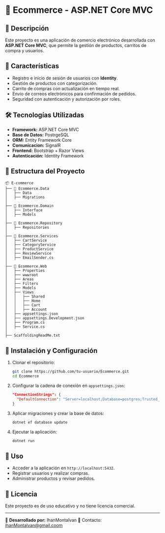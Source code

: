 # 🛒 Ecommerce - ASP.NET Core MVC

## 📌 Descripción

Este proyecto es una aplicación de comercio electrónico desarrollada con **ASP.NET Core MVC**, que permite la gestión de productos, carritos de compra y usuarios.

## 🚀 Características

- Registro e inicio de sesión de usuarios con **Identity**.
- Gestión de productos con categorización.
- Carrito de compras con actualización en tiempo real.
- Envio de correos electrónicos para confirmación de pedidos.
- Seguridad con autenticación y autorización por roles.

## 🛠 Tecnologías Utilizadas

- **Framework:** ASP.NET Core MVC
- **Base de Datos:** PostrgeSQL
- **ORM:** Entity Framework Core
- **Comunicacion:** SignalR
- **Frontend:** Bootstrap + Razor Views
- **Autenticación:** Identity Framework

## 📂 Estructura del Proyecto

```
📦 E-commerce
├── 📁 Ecommerce.Data
│   ├── Data
│   ├── Migrations
│
├── 📁 Ecommerce.Domain
│   ├── Interface
│   ├── Models
│
├── 📁 Ecommerce.Repository
│   ├── Repositories
│
├── 📁 Ecommerce.Services
│   ├── CartService
│   ├── CategoryService
│   ├── ProductService
│   ├── ReviewService
│   ├── EmailSender.cs
│
├── 📁 Ecommerce.Web
│   ├── Properties
│   ├── wwwroot
│   ├── Areas
│   ├── Filters
│   ├── Models
│   ├── Views
│   │   ├── Shared
│   │   ├── Home
│   │   ├── Cart
│   │   ├── Account
│   ├── appsettings.json
│   ├── appsettings.Development.json
│   ├── Program.cs
│   ├── Service.cs
│
├── ScaffoldingReadMe.txt
```

## 📜 Instalación y Configuración

1. Clonar el repositorio:
   ```sh
   git clone https://github.com/tu-usuario/Ecommerce.git
   cd Ecommerce
   ```
2. Configurar la cadena de conexión en `appsettings.json`:
   ```json
   "ConnectionStrings": {
     "DefaultConnection": "Server=localhost;Database=postgres;Trusted_Connection=True;"
   }
   ```
3. Aplicar migraciones y crear la base de datos:
   ```sh
   dotnet ef database update
   ```
4. Ejecutar la aplicación:
   ```sh
   dotnet run
   ```

## 📌 Uso

- Acceder a la aplicación en `http://localhost:5432`.
- Registrar usuarios y realizar compras.
- Administrar productos y revisar pedidos.

## 📄 Licencia

Este proyecto es de uso educativo y no tiene licencia comercial.

---

🔹 **Desarrollado por:** IhanMontalvan 
📧 Contacto: ihanMontalvan@gmail.coom

